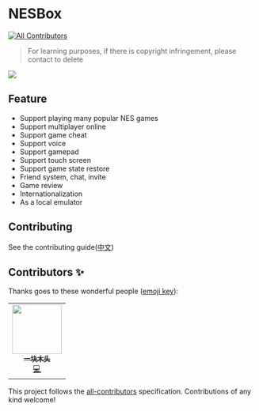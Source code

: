 # NESBox
<!-- ALL-CONTRIBUTORS-BADGE:START - Do not remove or modify this section -->
[![All Contributors](https://img.shields.io/badge/all_contributors-1-orange.svg?style=flat-square)](#contributors-)
<!-- ALL-CONTRIBUTORS-BADGE:END -->

> For learning purposes, if there is copyright infringement, please contact to delete

![](screenshots/homepage.png)

## Feature

- Support playing many popular NES games
- Support multiplayer online
- Support game cheat
- Support voice
- Support gamepad
- Support touch screen
- Support game state restore
- Friend system, chat, invite
- Game review
- Internationalization
- As a local emulator

## Contributing

See the contributing guide([中文](./CONTRIBUTING.md))

## Contributors ✨

Thanks goes to these wonderful people ([emoji key](https://allcontributors.org/docs/en/emoji-key)):

<!-- ALL-CONTRIBUTORS-LIST:START - Do not remove or modify this section -->
<!-- prettier-ignore-start -->
<!-- markdownlint-disable -->
<table>
  <tbody>
    <tr>
      <td align="center"><a href="https://hehehai.cn"><img src="https://avatars.githubusercontent.com/u/12692552?v=4?s=100" width="100px;" alt=""/><br /><sub><b>一块木头</b></sub></a><br /><a href="https://github.com/mantou132/nesbox/commits?author=hehehai" title="Code">💻</a></td>
    </tr>
  </tbody>
</table>

<!-- markdownlint-restore -->
<!-- prettier-ignore-end -->

<!-- ALL-CONTRIBUTORS-LIST:END -->

This project follows the [all-contributors](https://github.com/all-contributors/all-contributors) specification. Contributions of any kind welcome!